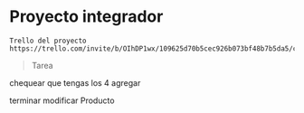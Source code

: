 # Proyecto integrador

    Trello del proyecto  
    https://trello.com/invite/b/OIhDP1wx/109625d70b5cec926b073bf48b7b5da5/catalogophptarde
    
    
>Tarea

  chequear que tengas los 4 agregar 
  
  terminar modificar Producto

